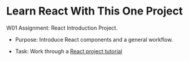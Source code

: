 # Learn React With This One Project

W01 Assignment: React Introduction Project.

- Purpose: Introduce React components and a general workflow.

- Task: Work through a [React project tutorial](https://www.youtube.com/watch?v=Rh3tobg7hEo)

